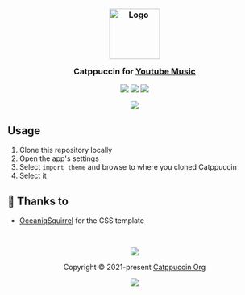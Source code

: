 <h3 align="center">
 <img src="https://raw.githubusercontent.com/catppuccin/catppuccin/main/assets/logos/exports/1544x1544_circle.png" width="100" alt="Logo"/><br/>
 <img src="https://raw.githubusercontent.com/catppuccin/catppuccin/main/assets/misc/transparent.png" height="30" width="0px"/>
 Catppuccin for <a href="https://github.com/kerichdev/youtubemusic">Youtube Music</a>
 <img src="https://raw.githubusercontent.com/catppuccin/catppuccin/main/assets/misc/transparent.png" height="30" width="0px"/>
</h3>

<p align="center">
 <a href="https://github.com/kerichdev/youtubemusic/stargazers"><img src="https://img.shields.io/github/stars/kerichdev/youtubemusic?colorA=363a4f&colorB=b7bdf8&style=for-the-badge"></a>
 <a href="https://github.com/kerichdev/youtubemusic/issues"><img src="https://img.shields.io/github/issues/kerichdev/youtubemusic?colorA=363a4f&colorB=f5a97f&style=for-the-badge"></a>
 <a href="https://github.com/kerichdev/youtubemusic/contributors"><img src="https://img.shields.io/github/contributors/kerichdev/youtubemusic?colorA=363a4f&colorB=a6da95&style=for-the-badge"></a>
</p>

<p align="center">
 <img src="https://raw.githubusercontent.com/catppuccin/catppuccin/main/assets/misc/sample.png"/>
</p>

## Usage

1. Clone this repository locally
2. Open the app's settings
3. Select `import theme` and browse to where you cloned Catppuccin
4. Select it

<!--## 🙋 FAQ

- Q: **_"How do I install the theme?"_**
 A: Run `Click the stylus link, or use the raw files.` -->

## 💝 Thanks to

- [OceaniqSquirrel](https://github.com/OceanicSquirrel) for the CSS template

&nbsp;

<p align="center">
 <img src="https://raw.githubusercontent.com/catppuccin/catppuccin/main/assets/footers/gray0_ctp_on_line.svg?sanitize=true" />
</p>

<p align="center">
 Copyright &copy; 2021-present <a href="https://github.com/catppuccin" target="_blank">Catppuccin Org</a>
</p>

<p align="center">
 <a href="https://github.com/catppuccin/catppuccin/blob/main/LICENSE"><img src="https://img.shields.io/static/v1.svg?style=for-the-badge&label=License&message=MIT&logoColor=d9e0ee&colorA=363a4f&colorB=b7bdf8"/></a>
</p>
